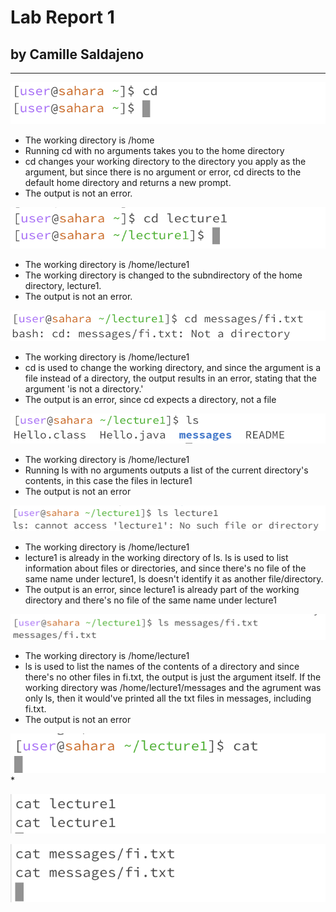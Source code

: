 # Lab Report 1
## by Camille Saldajeno
___

![Image1](cd.png)
* The working directory is /home
* Running cd with no arguments takes you to the home directory
* cd changes your working directory to the directory you apply as the argument, but since there is no argument or error, cd directs to the default home directory and returns a new prompt.
* The output is not an error.

![Image2](cd_argument.png)
* The working directory is /home/lecture1
* The working directory is changed to the subndirectory of the home directory, lecture1.
* The output is not an error.

![Image3](cd_path.png)
* The working directory is /home/lecture1
* cd is used to change the working directory, and since the argument is a file instead of a directory, the output results in an error, stating that the argument 'is not a directory.'
* The output is an error, since cd expects a directory, not a file

![Image1](ls.png)
* The working directory is /home/lecture1
* Running ls with no arguments outputs a list of the current directory's contents, in this case the files in lecture1
* The output is not an error

![Image2](ls_argument.png)
* The working directory is /home/lecture1
* lecture1 is already in the working directory of ls. ls is used to list information about files or directories, and since there's no file of the same name under lecture1, ls doesn't identify it as another file/directory.
* The output is an error, since lecture1 is already part of the working directory and there's no file of the same name under lecture1

![Image3](ls_path.png)
* The working directory is /home/lecture1
* ls is used to list the names of the contents of a directory and since there's no other files in fi.txt, the output is just the argument itself. If the working directory was /home/lecture1/messages and the agrument was only ls, then it would've printed all the txt files in messages, including fi.txt.
* The output is not an error

![Image1](cat.png)
* 

![Image2](cat_argument.png)

![Image3](cat_path.png)







